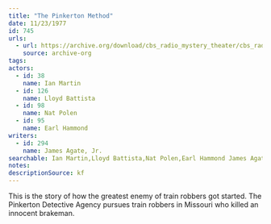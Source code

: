 ```yaml
---
title: "The Pinkerton Method"
date: 11/23/1977
id: 745
urls: 
  - url: https://archive.org/download/cbs_radio_mystery_theater/cbs_radio_mystery_theater-0701-0750.zip/cbs_radio_mystery_theater-0701-0750%2Fcbsrmt_0745_the_pinkerton_method.mp3
    source: archive-org
tags: 
actors:  
  - id: 38
    name: Ian Martin  
  - id: 126
    name: Lloyd Battista  
  - id: 98
    name: Nat Polen  
  - id: 95
    name: Earl Hammond
writers:  
  - id: 294
    name: James Agate, Jr.
searchable: Ian Martin,Lloyd Battista,Nat Polen,Earl Hammond James Agate, Jr.
notes: 
descriptionSource: kf
---
```

This is the story of how the greatest enemy of train robbers got started. The Pinkerton Detective Agency pursues train robbers in Missouri who killed an innocent brakeman.